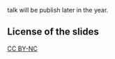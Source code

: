 talk will be publish later in the year.

## License of the slides

[CC BY-NC](https://creativecommons.org/licenses/by-nc/3.0)
